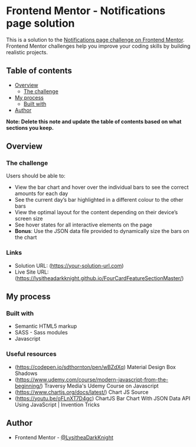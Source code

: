 # Frontend Mentor - Notifications page solution

This is a solution to the [Notifications page challenge on Frontend Mentor](https://www.frontendmentor.io/challenges/notifications-page-DqK5QAmKbC). Frontend Mentor challenges help you improve your coding skills by building realistic projects. 

## Table of contents

- [Overview](#overview)
  - [The challenge](#the-challenge)
- [My process](#my-process)
  - [Built with](#built-with)
- [Author](#author)

**Note: Delete this note and update the table of contents based on what sections you keep.**

## Overview

### The challenge

Users should be able to:

- View the bar chart and hover over the individual bars to see the correct amounts for each day
- See the current day’s bar highlighted in a different colour to the other bars
- View the optimal layout for the content depending on their device’s screen size
- See hover states for all interactive elements on the page
- **Bonus**: Use the JSON data file provided to dynamically size the bars on the chart

### Links

- Solution URL: (https://your-solution-url.com)
- Live Site URL: (https://lysitheadarkknight.github.io/FourCardFeatureSectionMaster/)

## My process

### Built with

- Semantic HTML5 markup
- SASS - Sass modules
- Javascript

### Useful resources

- (https://codepen.io/sdthornton/pen/wBZdXq) Material Design Box Shadows
- (https://www.udemy.com/course/modern-javascript-from-the-beginning/) Traversy Media's Udemy Course on Javascript
- (https://www.chartjs.org/docs/latest/) Chart JS Source
- (https://youtu.be/oFLnXT7D4gc) ChartJS Bar Chart With JSON Data API Using JavaScript | Invention Tricks

## Author

- Frontend Mentor - [@LysitheaDarkKnight](https://www.frontendmentor.io/profile/@LysitheaDarkKnight)